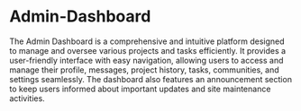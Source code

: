 # Admin-Dashboard

The Admin Dashboard is a comprehensive and intuitive platform designed to manage and oversee various projects and tasks efficiently. It provides a user-friendly interface with easy navigation, allowing users to access and manage their profile, messages, project history, tasks, communities, and settings seamlessly. The dashboard also features an announcement section to keep users informed about important updates and site maintenance activities.
